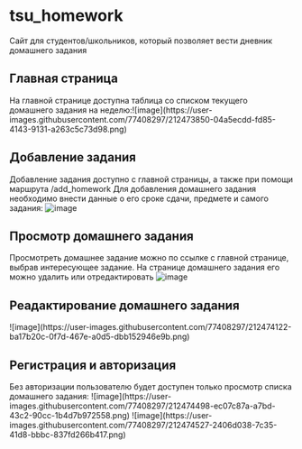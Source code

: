 <h1>tsu_homework</h1>

Сайт для студентов/школьников, который позволяет вести дневник домашнего задания

<h2>Главная страница</h2>
На главной странице доступна таблица со списком текущего домашнего задания на неделю:![image](https://user-images.githubusercontent.com/77408297/212473850-04a5ecdd-fd85-4143-9131-a263c5c73d98.png)

<h2>Добавление задания</h2>

Добавление задания доступно с главной страницы, а также при помощи маршрута /add_homework
Для добавления домашнего задания необходимо внести данные о его сроке сдачи, предмете и самого задания:
![image](https://user-images.githubusercontent.com/77408297/212474054-0406f92a-4746-4509-8227-454ab881329b.png)

<h2>Просмотр домашнего задания</h2>

Просмотреть домашнее задание можно по ссылке с главной странице, выбрав интересующее задание. На странице домашнего задания его можно удалить или отредактировать
![image](https://user-images.githubusercontent.com/77408297/212474099-ac769a67-534a-43fb-8406-6d4ad3bea344.png)

<h2>Реадактирование домашнего задания</h2>
![image](https://user-images.githubusercontent.com/77408297/212474122-ba17b20c-0f7d-467e-a0d5-dbb152946e9b.png)

<h2>Регистрация и авторизация</h2>
Без авторизации пользователю будет доступен только просмотр списка домашнего задания:
![image](https://user-images.githubusercontent.com/77408297/212474498-ec07c87a-a7bd-43c2-90cc-1b4d7b972558.png)
![image](https://user-images.githubusercontent.com/77408297/212474527-2406d038-7c35-41d8-bbbc-837fd266b417.png)


